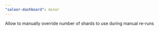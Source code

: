 ```yaml
---
"saleor-dashboard": minor
---
```


Allow to manually override number of shards to use during manual re-runs
